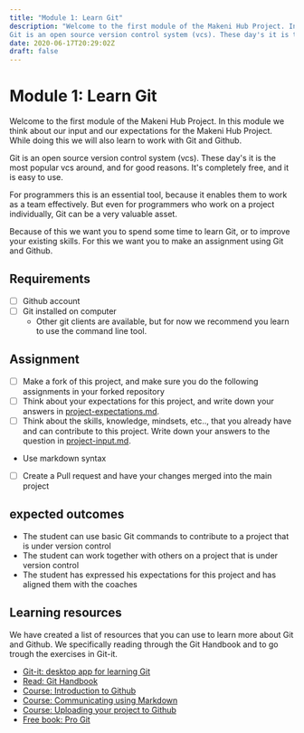 ```yaml
---
title: "Module 1: Learn Git"
description: "Welcome to the first module of the Makeni Hub Project. In this module we think about our input and our expectations for the Makeni Hub Project. While doing this we will also learn to work with Git and Github.
Git is an open source version control system (vcs). These day's it is the most popular vcs around, and for good reasons. It's completely free, and it is easy to use."
date: 2020-06-17T20:29:02Z
draft: false
---
```


# Module 1: Learn Git
Welcome to the first module of the Makeni Hub Project. In this module we think
about our input and our expectations for the Makeni Hub Project. While doing
this we will also learn to work with Git and Github.

Git is an open source  version control system (vcs). These day's it is the most popular vcs around, and for good reasons. It's completely free, and it is easy to use. 

For programmers this is an essential tool, because it enables them to work as a team effectively. But even for programmers who work on a project individually, Git can be a very valuable asset. 

Because of this we want you to spend some time to learn Git, or to improve your existing skills. For this we want you to make an assignment using Git and Github.


## Requirements

- [ ] Github account
- [ ] Git installed on computer
  - Other git clients are available, but for now we recommend you learn to use the command line tool.

## Assignment

- [ ] Make a fork of this project, and make sure you do the following assignments in your forked repository
- [ ] Think about your expectations for this project, and write down your answers in [project-expectations.md](project-expectations.md).
- [ ] Think about the skills, knowledge, mindsets, etc.., that you already have and can contribute to this project. Write down your answers to the question in [project-input.md](project-input.md).
- Use markdown syntax 
- [ ] Create a Pull request and have your changes merged into the main project

## expected outcomes

- The student can use basic Git commands to contribute to a project that is under version control
- The student can work together with others on a project that is under version control
- The student has expressed his expectations for this project and has aligned them with the coaches

## Learning resources

We have created a list of resources that you can use to learn more about Git and Github. We specifically reading through the Git Handbook and to go trough the exercises in Git-it.

- [Git-it: desktop app for learning Git](https://github.com/jlord/git-it-electron#git-it-desktop-app)
- [Read: Git Handbook](https://guides.github.com/introduction/git-handbook/)
- [Course: Introduction to Github](https://lab.github.com/githubtraining/introduction-to-github)
- [Course: Communicating using Markdown](https://lab.github.com/githubtraining/communicating-using-markdown)
- [Course: Uploading your project to Github](https://lab.github.com/githubtraining/uploading-your-project-to-github) 
- [Free book: Pro Git](https://git-scm.com/book/en/v2)
